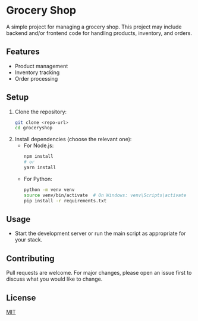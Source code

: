# Grocery Shop

A simple project for managing a grocery shop. This project may include backend and/or frontend code for handling products, inventory, and orders.

## Features
- Product management
- Inventory tracking
- Order processing

## Setup
1. Clone the repository:
   ```bash
   git clone <repo-url>
   cd groceryshop
   ```
2. Install dependencies (choose the relevant one):
   - For Node.js:
     ```bash
     npm install
     # or
     yarn install
     ```
   - For Python:
     ```bash
     python -m venv venv
     source venv/bin/activate  # On Windows: venv\Scripts\activate
     pip install -r requirements.txt
     ```

## Usage
- Start the development server or run the main script as appropriate for your stack.

## Contributing
Pull requests are welcome. For major changes, please open an issue first to discuss what you would like to change.

## License
[MIT](LICENSE) 